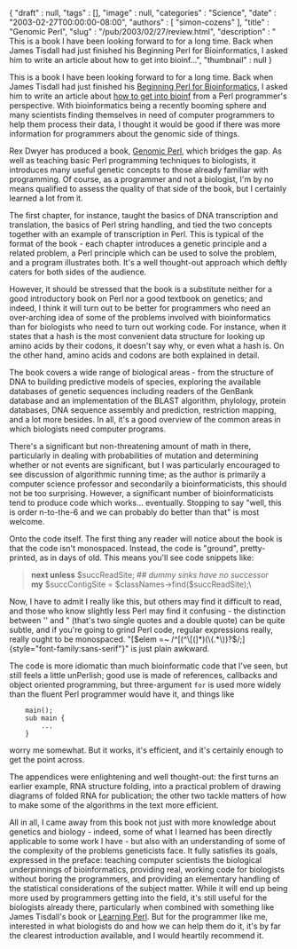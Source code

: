 {
   "draft" : null,
   "tags" : [],
   "image" : null,
   "categories" : "Science",
   "date" : "2003-02-27T00:00:00-08:00",
   "authors" : [
      "simon-cozens"
   ],
   "title" : "Genomic Perl",
   "slug" : "/pub/2003/02/27/review.html",
   "description" : " This is a book I have been looking forward to for a long time. Back when James Tisdall had just finished his Beginning Perl for Bioinformatics, I asked him to write an article about how to get into bioinf...",
   "thumbnail" : null
}





This is a book I have been looking forward to for a long time. Back when
James Tisdall had just finished his [Beginning Perl for
Bioinformatics](http://www.oreilly.com/catalog/begperlbio/), I asked him
to write an article about [how to get into
bioinf](/pub/a/2002/01/02/bioinf.html) from a Perl programmer's
perspective. With bioinformatics being a recently booming sphere and
many scientists finding themselves in need of computer programmers to
help them process their data, I thought it would be good if there was
more information for programmers about the genomic side of things.

Rex Dwyer has produced a book, [Genomic
Perl](http://books.cambridge.org/052180177X.htm), which bridges the gap.
As well as teaching basic Perl programming techniques to biologists, it
introduces many useful genetic concepts to those already familiar with
programming. Of course, as a programmer and not a biologist, I'm by no
means qualified to assess the quality of that side of the book, but I
certainly learned a lot from it.

The first chapter, for instance, taught the basics of DNA transcription
and translation, the basics of Perl string handling, and tied the two
concepts together with an example of transcription in Perl. This is
typical of the format of the book - each chapter introduces a genetic
principle and a related problem, a Perl principle which can be used to
solve the problem, and a program illustrates both. It's a well
thought-out approach which deftly caters for both sides of the audience.

However, it should be stressed that the book is a substitute neither for
a good introductory book on Perl nor a good textbook on genetics; and
indeed, I think it will turn out to be better for programmers who need
an over-arching idea of some of the problems involved with
bioinformatics than for biologists who need to turn out working code.
For instance, when it states that a hash is the most convenient data
structure for looking up amino acids by their codons, it doesn't say
why, or even what a hash is. On the other hand, amino acids and codons
are both explained in detail.

The book covers a wide range of biological areas - from the structure of
DNA to building predictive models of species, exploring the available
databases of genetic sequences including readers of the GenBank database
and an implementation of the BLAST algorithm, phylology, protein
databases, DNA sequence assembly and prediction, restriction mapping,
and a lot more besides. In all, it's a good overview of the common areas
in which biologists need computer programs.

There's a significant but non-threatening amount of math in there,
particularly in dealing with probabilities of mutation and determining
whether or not events are significant, but I was particularly encouraged
to see discussion of algorithmic running time; as the author is
primarily a computer science professor and secondarily a
bioinformaticists, this should not be too surprising. However, a
significant number of bioinformaticists tend to produce code which
works... eventually. Stopping to say "well, this is order n-to-the-6 and
we can probably do better than that" is most welcome.

Onto the code itself. The first thing any reader will notice about the
book is that the code isn't monospaced. Instead, the code is "ground",
pretty-printed, as in days of old. This means you'll see code snippets
like:

> **next unless** \$succReadSite; *\#\# dummy sinks have no successor*\
> **my** \$succContigSite = \$classNames-&gt;find(\$succReadSite);\

Now, I have to admit I really like this, but others may find it
difficult to read, and those who know slightly less Perl may find it
confusing - the distinction between '' and " (that's two single quotes
and a double quote) can be quite subtle, and if you're going to grind
Perl code, regular expressions really, really ought to be monospaced.
"[\$elem =\~
/\^\[(\^\\\[(\]\*)(\\(.\*\\))?\$/;]{style="font-family:sans-serif"}" is
just plain awkward.

The code is more idiomatic than much bioinformatic code that I've seen,
but still feels a little unPerlish; good use is made of references,
callbacks and object oriented programming, but three-argument `for` is
used more widely than the fluent Perl programmer would have it, and
things like

        main();
        sub main {
            ...
        }

worry me somewhat. But it works, it's efficient, and it's certainly
enough to get the point across.

The appendices were enlightening and well thought-out: the first turns
an earlier example, RNA structure folding, into a practical problem of
drawing diagrams of folded RNA for publication; the other two tackle
matters of how to make some of the algorithms in the text more
efficient.

All in all, I came away from this book not just with more knowledge
about genetics and biology - indeed, some of what I learned has been
directly applicable to some work I have - but also with an understanding
of some of the complexity of the problems geneticists face. It fully
satisfies its goals, expressed in the preface: teaching computer
scientists the biological underpinnings of bioinformatics, providing
real, working code for biologists without boring the programmers, and
providing an elementary handling of the statistical considerations of
the subject matter. While it will end up being more used by programmers
getting into the field, it's still useful for the biologists already
there, particularly when combined with something like James Tisdall's
book or [Learning Perl](http://www.oreilly.com/catalog/lperl3). But for
the programmer like me, interested in what biologists do and how we can
help them do it, it's by far the clearest introduction available, and I
would heartily recommend it.


